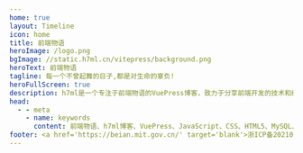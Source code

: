 ```yaml
---
home: true
layout: Timeline
icon: home
title: 前端物语
heroImage: /logo.png
bgImage: //static.h7ml.cn/vitepress/background.png
heroText: 前端物语
tagline: 每一个不曾起舞的日子,都是对生命的辜负!
heroFullScreen: true
description: h7ml是一个专注于前端物语的VuePress博客，致力于分享前端开发的技术和经验。我们涵盖了JavaScript、CSS、HTML5、MySQL等多个方面的编程实践和学习笔记，旨在帮助前端开发者提高技能水平和解决实际问题。此外，我们也开源了多个项目，欢迎加入我们的社区，一起探索前端开发的世界！
head:
  - - meta
    - name: keywords
      content: 前端物语、h7ml博客、VuePress、JavaScript、CSS、HTML5、MySQL、Docker、Redis、Nginx、Python、Go、PHP
footer: <a href='https://beian.mit.gov.cn/' target='blank'>浙ICP备2021037683号-2</a>
---
```

